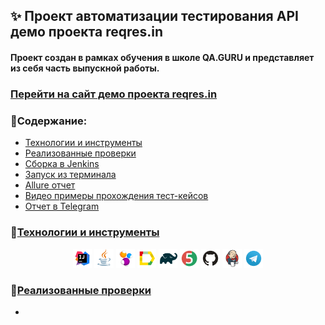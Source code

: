 ## ✨ Проект автоматизации тестирования API демо проекта reqres.in
#### Проект создан в рамках обучения в школе QA.GURU и представляет из себя часть выпускной работы.
### <a target="_blank" href="https://reqres.in/">Перейти на сайт демо проекта reqres.in</a>

### 💎Содержание:

- <a href="#технологии-и-инструменты">Технологии и инструменты</a>
- <a href="#реализованные-проверки">Реализованные проверки</a>
- <a href="#сборка-в-jenkins">Сборка в Jenkins</a>
- <a href="#запуск-из-терминала">Запуск из терминала</a>
- <a href="#allure-отчет">Allure отчет</a>
- <a href="#видео-примеры-прохождения-тест-кейсов">Видео примеры прохождения тест-кейсов</a>
- <a href="#отчет-в-telegram">Отчет в Telegram</a>

### 💎[Технологии и инструменты](#технологии-и-инструменты)
<p align="center">
<img width="6%" title="IntelliJ IDEA" src="logo/Intelij_IDEA.svg">
<img width="6%" title="Java" src="logo/Java.svg">
<img width="6%" title="Selenide" src="logo/Selenide.svg">
<img width="6%" title="Allure Report" src="logo/Allure_Report.svg">
<img width="6%" title="Gradle" src="logo/Gradle.svg">
<img width="6%" title="JUnit5" src="logo/JUnit5.svg">
<img width="6%" title="GitHub" src="logo/GitHub.svg">
<img width="6%" title="Jenkins" src="logo/Jenkins.svg">
<img width="6%" title="Telegram" src="logo/Telegram.svg">
</p>

### 💎[Реализованные проверки](#реализованные-проверки)
* 

